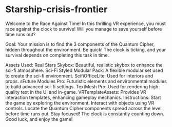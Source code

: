 # Starship-crisis-frontier
Welcome to the Race Against Time!
In this thrilling VR experience, you must race against the clock to survive! Will you manage to save yourself before time runs out?

Goal:
Your mission is to find the 3 components of the Quantum Cipher, hidden throughout the environment. Be quick! The clock is ticking, and your survival depends on completing this task in time.

Assets Used:
Real Stars Skybox: Beautiful, realistic skybox to enhance the sci-fi atmosphere.
Sci-Fi Styled Modular Pack: A flexible modular set used to create the sci-fi environment.
ScifiOfficeLite: Used for interiors and props.
sFuture Modules Pro: Futuristic elements and environmental modules to build advanced sci-fi settings.
TextMesh Pro: Used for rendering high-quality text in the UI and in-game.
VRTemplateAssets: Provides VR interaction templates, enhancing gameplay mechanics.
Instructions:
Start the game by exploring the environment.
Interact with objects using VR controls.
Locate the Quantum Cipher components spread across the level before time runs out.
Stay focused! The clock is constantly counting down.
Good luck, and enjoy the game!
 


